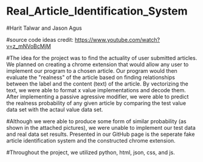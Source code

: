 # Real_Article_Identification_System

#Harit Talwar and Jason Agus

#source code ideas credit: https://www.youtube.com/watch?v=z_mNVoBcMjM

#The idea for the project was to find the actuality of user submitted articles. We planned on creating a chrome extension that would allow any user to 
  implement our program to a chosen article. Our program would then evaluate the "realness" of the article based on finding relationships between the label and the content
  (text) of the article. By vectorizing the text, we were able to format x value implementations and decode them. After implementing a passive agressive modifier, we were able to
  predict the realness probability of any given article by comparing the test value data set with the  actaul value data set. 
 
#Although we were able to produce some form of similar probability (as shown in the attached pictures), we were unable to implement our test data and real data set results.
  Presented in our GitHub page is the seperate fake article identification system and the constructed chrome extension.
  
 #Throughout the project, we utilized python, html, json, css, and js.
